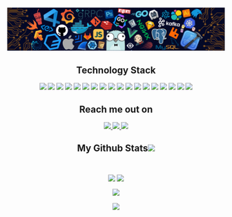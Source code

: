 <p align="center">
 
</p align="center">
<img src="https://github.com/Radenix/Radenix/blob/main/header_.png" />

<h2 align="center">Technology Stack</h2>

<p align="center">
 <img src="https://img.shields.io/badge/Python-00599C?style=flat-square&logo=python&logoColor=white"/>
 <img src="https://img.shields.io/badge/Flask-00599C?style=flat-square&logo=flask"/>
 <img src="https://img.shields.io/badge/Django-00599C?style=flat-square&logo=django"/>
 <img src="https://img.shields.io/badge/Php-00599C?style=flat-square&logo=php"/>
 <img src="https://img.shields.io/badge/MySQL-00599C?style=flat-square&logo=mysql"/>
<img src="https://img.shields.io/badge/-Java-E34A86?style=flat-square&logo=oracle"/>
<img src="https://img.shields.io/badge/-C++-00599C?style=flat-square&logo=c"/>
<img src="https://img.shields.io/badge/-HTML5-E34F26?style=flat-square&logo=html5&logoColor=white"/>
<img src="https://img.shields.io/badge/-CSS3-1572B6?style=flat-square&logo=css3"/>
<img src="https://img.shields.io/badge/-Bootstrap-563D7C?style=flat-square&logo=bootstrap"/>
<img src="https://img.shields.io/badge/-Mui-430098?style=flat-square&logo=mui"/>
<img src="https://img.shields.io/badge/-JavaScript-black?style=flat-square&logo=javascript"/>
<img src="https://img.shields.io/badge/-Nodejs-black?style=flat-square&logo=Node.js"/>
<img src="https://img.shields.io/badge/-React-black?style=flat-square&logo=react"/>
<img src="https://img.shields.io/badge/-MongoDB-black?style=flat-square&logo=mongodb"/>
<img src="https://img.shields.io/badge/-MySQL-black?style=flat-square&logo=mysql"/>
<img src="https://img.shields.io/badge/-Git-black?style=flat-square&logo=git"/>
<img src="https://img.shields.io/badge/-GitHub-black?style=flat-square&logo=github"/>
</p>

<h2 align="center">Reach me out on</h2>

<p align="center">
<a href="https://www.instagram.com/whoisradenix">
  <img src="https://img.shields.io/badge/-whoisradenix-purple?style=flat-square&logo=instagram&logoColor=white&link=https://www.instagram.com/whoisradenix/"/>
</a>
<a href="mailto: nihadqasimov06@gmail.com">
 <img src="https://img.shields.io/badge/-nihadqasimov06-c14438?style=flat-square&logo=Gmail&logoColor=white&link=mailto:nihadqasimov06@gmail.com"/>
</a>
 <a href="https://twitter.com/Radenixx">
 <img src="https://img.shields.io/badge/-Radenixx-blue?style=flat-square&logo=twitter&logoColor=white&link=https://twitter.com/Radenixx"/>
</a>
</p>

<h2 align="center">
  My Github Stats<img src="https://media.giphy.com/media/VgCDAzcKvsR6OM0uWg/giphy.gif" width="50">
</h2>
 
<br>

<p align = "center">
  <img  src = "https://github-readme-stats.vercel.app/api?username=Radenix&show_icons=true&theme=radical&line_height=27">
  <img src = "https://github-readme-stats.vercel.app/api/top-langs/?username=Radenix&hide=html,css,java,shaderlab,kotlin,hlsl&theme=radical">
</p>

<p align = "center">
 <img  src="https://github-readme-streak-stats.herokuapp.com/?user=Radenix&show_icons=true&locale=en&layout=compact&theme=radical&line_height=0" />
</p> 

<p align = "center">
 <img src="https://activity-graph.herokuapp.com/graph?username=Radenix&theme=redical">
</p> 

